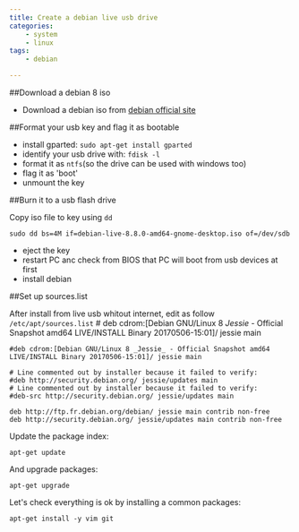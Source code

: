 ```yaml
---
title: Create a debian live usb drive
categories:
    - system
    - linux
tags:
    - debian

---
```


##Download a debian 8 iso

- Download a debian iso from [debian official site](https://cdimage.debian.org/debian-cd/current-live/amd64/iso-hybrid/)

##Format your usb key and flag it as bootable

- install gparted: `sudo apt-get install gparted`
- identify your usb drive with: `fdisk -l`
- format it as `ntfs`(so the drive can be used with windows too)
- flag it as 'boot'
- unmount the key

##Burn it to a usb flash drive

Copy iso file to key using `dd`

    sudo dd bs=4M if=debian-live-8.8.0-amd64-gnome-desktop.iso of=/dev/sdb

- eject the key
- restart PC anc check from BIOS that PC will boot from usb devices at first
- install debian

##Set up sources.list

After install from live usb whitout internet, edit as follow `/etc/apt/sources.list`
	# deb cdrom:[Debian GNU/Linux 8 _Jessie_ - Official Snapshot amd64 LIVE/INSTALL Binary 20170506-15:01]/ jessie main

	#deb cdrom:[Debian GNU/Linux 8 _Jessie_ - Official Snapshot amd64 LIVE/INSTALL Binary 20170506-15:01]/ jessie main

	# Line commented out by installer because it failed to verify:
	#deb http://security.debian.org/ jessie/updates main
	# Line commented out by installer because it failed to verify:
	#deb-src http://security.debian.org/ jessie/updates main

	deb http://ftp.fr.debian.org/debian/ jessie main contrib non-free
	deb http://security.debian.org/ jessie/updates main contrib non-free


Update the package index:

	apt-get update

And upgrade packages:

	apt-get upgrade

Let's check everything is ok by installing a common packages:

	apt-get install -y vim git